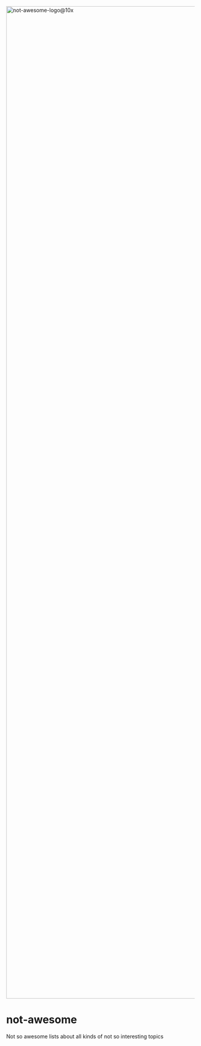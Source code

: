 <img width="4374" height="2643" alt="not-awesome-logo@10x" src="https://github.com/user-attachments/assets/2f682982-2d08-4af7-ae29-6f55fc076710" />

# not-awesome

Not so awesome lists about all kinds of not so interesting topics

